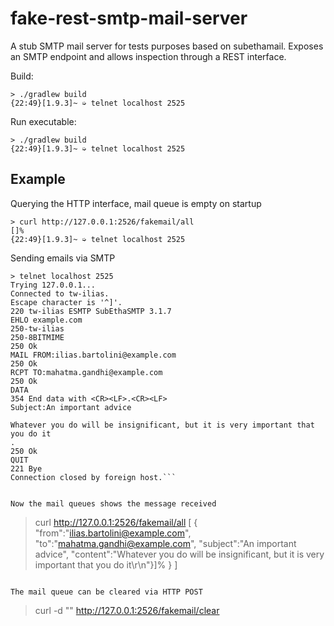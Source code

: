 fake-rest-smtp-mail-server
==========================

A stub SMTP mail server for tests purposes based on subethamail. Exposes an SMTP endpoint and allows inspection through a REST interface.

Build:
```
> ./gradlew build                                                                                                                                         {22:49}[1.9.3]~ ➭ telnet localhost 2525                       
```

Run executable:
```
> ./gradlew build                                                                                                                                         {22:49}[1.9.3]~ ➭ telnet localhost 2525                       
```

Example
-------

Querying the HTTP interface, mail queue is empty on startup
```
> curl http://127.0.0.1:2526/fakemail/all
[]%                                                                                                                                         {22:49}[1.9.3]~ ➭ telnet localhost 2525                       
```

Sending emails via SMTP
```
> telnet localhost 2525             
Trying 127.0.0.1...
Connected to tw-ilias.
Escape character is '^]'.
220 tw-ilias ESMTP SubEthaSMTP 3.1.7
EHLO example.com
250-tw-ilias
250-8BITMIME
250 Ok
MAIL FROM:ilias.bartolini@example.com
250 Ok
RCPT TO:mahatma.gandhi@example.com
250 Ok
DATA
354 End data with <CR><LF>.<CR><LF>
Subject:An important advice

Whatever you do will be insignificant, but it is very important that you do it
.
250 Ok
QUIT
221 Bye
Connection closed by foreign host.```


Now the mail queues shows the message received
```
>curl http://127.0.0.1:2526/fakemail/all
[
  {
    "from":"ilias.bartolini@example.com",
    "to":"mahatma.gandhi@example.com",
    "subject":"An important advice",
    "content":"Whatever you do will be insignificant, but it is very important that you do it\r\n"}]%
  }
]
```

The mail queue can be cleared via HTTP POST
```
>curl -d "" http://127.0.0.1:2526/fakemail/clear
```
